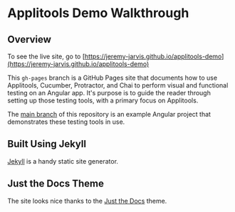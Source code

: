 # Applitools Demo Walkthrough

## Overview

To see the live site, go to [https://jeremy-jarvis.github.io/applitools-demo](https://jeremy-jarvis.github.io/applitools-demo)

This `gh-pages` branch is a GitHub Pages site that documents how to use Applitools, Cucumber, Protractor, and Chai to perform visual and functional testing on an Angular app. It's purpose is to guide the reader through setting up those testing tools, with a primary focus on Applitools.

The [main branch](https://github.com/jeremy-jarvis/applitools-demo) of this repository is an example Angular project that demonstrates these testing tools in use.

## Built Using Jekyll

[Jekyll](https://jekyllrb.com/) is a handy static site generator.

## Just the Docs Theme

The site looks nice thanks to the [Just the Docs](https://github.com/pmarsceill/just-the-docs) theme.
